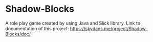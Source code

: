 # Shadow-Blocks
A role play game created by using Java and Slick library.
Link to documentation of this project: https://skydans.me/project/Shadow-Blocks/doc/
